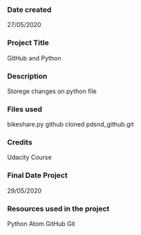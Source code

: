 ### Date created
27/05/2020

### Project Title
GitHub and Python

### Description
Storege changes on python file 

### Files used
bikeshare.py
github cloned pdsnd_github.git

### Credits
Udacity Course

### Final Date Project
29/05/2020

### Resources used in the project
Python
Atom
GitHub
Git